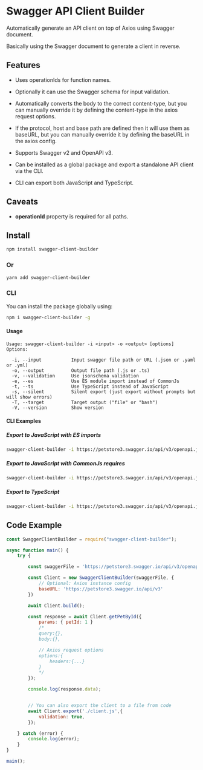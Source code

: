 # Swagger API Client Builder

Automatically generate an API client on top of Axios using Swagger document.

Basically using the Swagger document to generate a client in reverse.

## Features

* Uses operationIds for function names.

* Optionally it can use the Swagger schema for input validation.

* Automatically converts the body to the correct content-type, but you can manually override it by defining the content-type in the axios request options.

* If the protocol, host and base path are defined then it will use them as baseURL, but you can manually override it by defining the baseURL in the axios config.

* Supports Swagger v2 and OpenAPI v3.

* Can be installed as a global package and export a standalone API client via the CLI.

* CLI can export both JavaScript and TypeScript.

## Caveats

* **operationId** property is required for all paths.

## Install

```bash
npm install swagger-client-builder
```

### Or

```bash
yarn add swagger-client-builder
```

### CLI

You can install the package globally using:

```bash
npm i swagger-client-builder -g
```

#### Usage

```
Usage: swagger-client-builder -i <input> -o <output> [options]
Options:

  -i, --input           Input swagger file path or URL (.json or .yaml or .yml)
  -o, --output          Output file path (.js or .ts)
  -v, --validation      Use jsonschema validation
  -e, --es              Use ES module import instead of CommonJs
  -t, --ts              Use TypeScript instead of JavaScript
  -s, --silent          Silent export (just export without prompts but will show errors)
  -T, --target          Target output ("file" or "bash")
  -V, --version         Show version
```

#### CLI Examples

##### Export to JavaScript with ES imports

```bash
swagger-client-builder -i https://petstore3.swagger.io/api/v3/openapi.json -o ./path/to/output.js -v -e
```

##### Export to JavaScript with CommonJs requires

```bash
swagger-client-builder -i https://petstore3.swagger.io/api/v3/openapi.json -o ./path/to/output.js -v
```

##### Export to TypeScript

```bash
swagger-client-builder -i https://petstore3.swagger.io/api/v3/openapi.json -o ./path/to/output.ts -v -t
```

## Code Example

```javascript
const SwaggerClientBuilder = require("swagger-client-builder");

async function main() {
    try {

        const swaggerFile = 'https://petstore3.swagger.io/api/v3/openapi.json'; // Or use file path

        const Client = new SwaggerClientBuilder(swaggerFile, {
            // Optional: Axios instance config
            baseURL: 'https://petstore3.swagger.io/api/v3'
        })

        await Client.build();

        const response = await Client.getPetById({
            params: { petId: 1 }
            /*
            query:{},
            body:{},

            // Axios request options
            options:{
                headers:{...}
            }
            */
        });

        console.log(response.data);


        // You can also export the client to a file from code
        await Client.export('./client.js',{
            validation: true,
        });

    } catch (error) {
        console.log(error);
    }
}

main();
```
